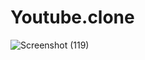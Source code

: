 # Youtube.clone
![Screenshot (119)](https://github.com/Shivam1456/Youtube.clone/assets/127660326/6cc82ac4-740b-4598-9da0-b098733a2f59)
